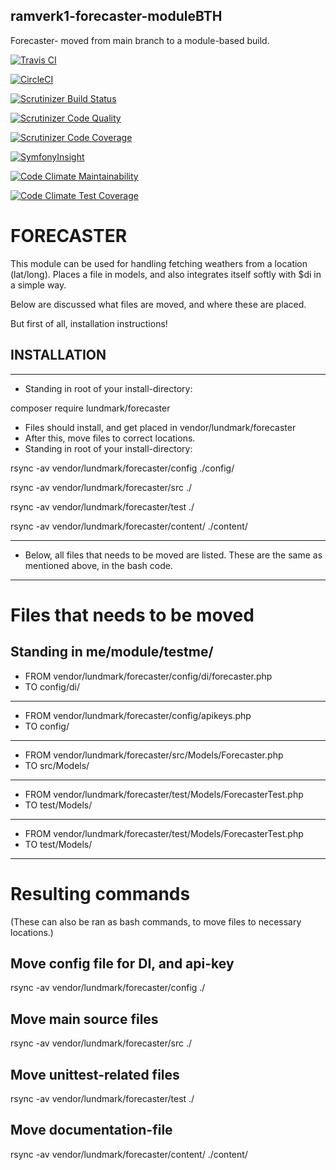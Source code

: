 ## ramverk1-forecaster-moduleBTH ##
Forecaster- moved from main branch to a module-based build.

[![Travis CI](https://travis-ci.com/Lundmarks/ramverk1-forecaster-modulebth.svg?branch=master)](https://travis-ci.com/Lundmarks/ramverk1-forecaster-modulebth)

[![CircleCI](https://circleci.com/gh/Lundmarks/ramverk1-forecaster-modulebth.svg?style=svg)](https://app.circleci.com/pipelines/github/Lundmarks/ramverk1-forecaster-modulebth)

[![Scrutinizer Build Status](https://scrutinizer-ci.com/g/Lundmarks/ramverk1-forecaster-modulebth/badges/build.png?b=master)](https://scrutinizer-ci.com/g/Lundmarks/ramverk1-forecaster-modulebth/build-status/master)

[![Scrutinizer Code Quality](https://scrutinizer-ci.com/g/Lundmarks/ramverk1-forecaster-modulebth/badges/quality-score.png?b=master)](https://scrutinizer-ci.com/g/Lundmarks/ramverk1-forecaster-modulebth/?branch=master)

[![Scrutinizer Code Coverage](https://scrutinizer-ci.com/g/Lundmarks/ramverk1-forecaster-modulebth/badges/coverage.png?b=master)](https://scrutinizer-ci.com/g/Lundmarks/ramverk1-forecaster-modulebth/?branch=master)

[![SymfonyInsight](https://insight.symfony.com/projects/9a5829e9-1c78-425f-80db-65b145a4f342/mini.svg)](https://insight.symfony.com/projects/9a5829e9-1c78-425f-80db-65b145a4f342)

[![Code Climate Maintainability](https://api.codeclimate.com/v1/badges/7acf3e60bb41a66c18d8/maintainability)](https://codeclimate.com/github/Lundmarks/ramverk1-forecaster-modulebth/maintainability)

[![Code Climate Test Coverage](https://api.codeclimate.com/v1/badges/7acf3e60bb41a66c18d8/test_coverage)](https://codeclimate.com/github/Lundmarks/ramverk1-forecaster-modulebth/test_coverage)

# FORECASTER

This module can be used for handling fetching weathers from a location (lat/long).
Places a file in models, and also integrates itself softly with $di in a simple way.

Below are discussed what files are moved, and where these are placed.

But first of all, installation instructions!

## INSTALLATION ##
-----------------------------------------------------

- Standing in root of your install-directory:

composer require lundmark/forecaster

- Files should install, and get placed in vendor/lundmark/forecaster
- After this, move files to correct locations.
- Standing in root of your install-directory:

rsync -av vendor/lundmark/forecaster/config ./config/

rsync -av vendor/lundmark/forecaster/src ./

rsync -av vendor/lundmark/forecaster/test ./

rsync -av vendor/lundmark/forecaster/content/ ./content/

-----------------------------------------------------

- Below, all files that needs to be moved are listed. These are the same as mentioned above, in the bash code.

-----------------------------------------------------

# Files that needs to be moved

## Standing in me/module/testme/ ##

- FROM
vendor/lundmark/forecaster/config/di/forecaster.php
- TO
config/di/
-----------------------------------------------------
- FROM
vendor/lundmark/forecaster/config/apikeys.php
- TO
config/
-----------------------------------------------------
- FROM
vendor/lundmark/forecaster/src/Models/Forecaster.php
- TO
src/Models/
-----------------------------------------------------
- FROM
vendor/lundmark/forecaster/test/Models/ForecasterTest.php
- TO
test/Models/
-----------------------------------------------------
- FROM
vendor/lundmark/forecaster/test/Models/ForecasterTest.php
- TO
test/Models/
-----------------------------------------------------

# Resulting commands
(These can also be ran as bash commands, to move files to necessary locations.)

## Move config file for DI, and api-key ##
rsync -av vendor/lundmark/forecaster/config ./
## Move main source files ##
rsync -av vendor/lundmark/forecaster/src ./
## Move unittest-related files ##
rsync -av vendor/lundmark/forecaster/test ./
## Move documentation-file ##
rsync -av vendor/lundmark/forecaster/content/ ./content/
